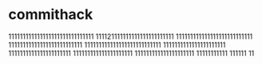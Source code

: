 # commithack
111111111111111111111111111111
111121111111111111111111111
111111111111111111111111111
11111111111111111111111111
111111111111111111111111111
1111111111111111111111
1111111111111111111111
111111111111111111111
111111111111111111111
11111111111
111111
11
